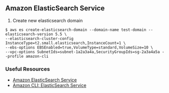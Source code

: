 ## Amazon ElasticSearch Service

1. Create new elasticsearch domain
```
$ aws es create-elasticsearch-domain --domain-name test-domain --elasticsearch-version 5.5 \
--elasticsearch-cluster-config InstanceType=t2.small.elasticsearch,InstanceCount=1 \
--ebs-options EBSEnabled=true,VolumeType=standard,VolumeSize=10 \
--vpc-options SubnetIds=subnet-1a2a3a4a,SecurityGroupIds=sg-2a3a4a5a --profile amazon-cli
``` 

### Useful Resources
* [Amazon ElasticSearch Service](https://aws.amazon.com/elasticsearch-service/)
* [Amazon CLI: ElasticSearch Service](https://docs.aws.amazon.com/cli/latest/reference/es/index.html)
